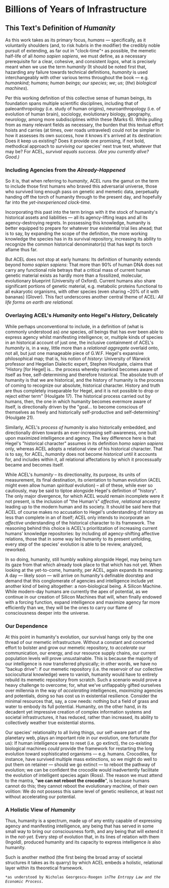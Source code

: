 # Billions of Years of Infrastructure

## This Text's Definition of _Humanity_

As this work takes as its primary focus, _humans —_ specifically, as it voluntarily shoulders (and, to risk hubris in the modifier) the credibly noble pursuit of extending, as far out in "clock-time"`*` as possible, the memetic half-life of all _homo sapien sapiens_, we must define, as a necessary prerequisite for a clear, cohesive, and consistent _logos_, what is precisely meant when we use the term _humanity_ (It should be noted first that, hazarding any failure towards technical definitions, _humanity_ is used interchangeably with other various terms throughout the book — e.g. _humankind_; _humans_; _human beings_; _our species_; _we_; _us_; (_the_) _biological machines_).

Per this working definition of this collective sense of human beings, its foundation spans multiple scientific disciplines, including that of paleoanthropology (i.e. study of human origins), neuroanthropology (i.e. of evolution of human brain), sociology, evolutionary biology, geography, neurology, among more subdisciplines within these (Marks 6). While pulling from as many relevant fields as necessary, the burden that this textual effort hoists and carries (at times, over roads untraveled) could not be simpler in how it assesses its own success, how it knows it's arrived at its destination: Does it keep us existing? Does it provide one promising, if not bold, methodical approach to _surviving_ our species' next true test, whatever that may be? For ACEL, _survival equals success. (Are you currently alive? Good.)_

### Including Agencies from the _Already-Happened_

So it is, that when referring to _humanity_, ACEL runs the gamut on the term to include those first humans who braved this adversarial universe, those who survived long enough pass on genetic and memetic data, perpetually handing off the torch of humanity through to the present day, and hopefully far into the _yet-inexperienced clock-time._&#x20;

Incorporating this past into the term brings with it the stock of humanity's historical assets and liabilities — all its agency-lifting leaps and all its agency-destroying regrets. In possessing this knowledge, humanity is better equipped to prepare for whatever _true_ existential trial lies ahead; that is to say, by expanding the scope of the definition, the more working knowledge the species has in its survival repository, increasing its ability to recognize the common historical denominator(s) that has kept its torch aflame thus far. &#x20;

But ACEL does not stop at early humans: Its definition of humanity extends beyond _homo sapien sapiens_: That more than 90% of human DNA does not carry any functional role betrays that a critical mass of current human genetic material exists as hardly more than a fossilized, molecular, evolutionary blueprint (University of Oxford). Current humans also share significant portions of genetic material, e.g. metabolic proteins functional to all eukaryotic organisms, with other species (even sharing \~20% of it with bananas) (Glover). This fact underscores another central theme of ACEL: _All life forms on earth are relational._&#x20;

### Overlaying ACEL's _Humanity_ onto Hegel's _History_, Delicately

While perhaps unconventional to include, in a definition of (what is commonly understood as) _one_ species, _all_ beings that has ever been able to express agency whilst manifesting intelligence; or, multiple kinds of species in an historical account of just one, the inclusive containment of ACEL's _humanity_ is, in a way, little more than a _relational aggregate_ overlaid onto, not all, but just one manageable piece of G.W.F. Hegel's expansive philosophical map; that is, his notion of _history_: University of Warwick professor and Hegelian Dialectic expert, Stephen Houlgate, claims that "History \[for Hegel] is... the process whereby mankind becomes aware of itself as free, self-determining and therefore historical. The absolute truth of humanity is that we are historical, and the history of humanity is the process of coming to recognize our absolute, historical character. History and truth are thus completely inseparable for Hegel, and it is not possible to drop or reject either term" (Houlgate 17). The historical process carried out by humans, then, the one in which humanity becomes evermore aware of itself, is directionally driven by the "goal... to become conscious of&#x20;themselves as freely and historically self-productive and self-determining" (Houlgate 21).&#x20;

Similarly, ACEL's _process of humanity_ is also historically embedded, and directionally driven towards an ever-increasing self-awareness, one built upon maximized intelligence and agency. The key difference here is that Hegel's "historical character" assumes in its definition _homo sapien sapiens_ only, whereas ACEL adopts a relational view of his historical character. That is to say, for ACEL, _humanity_ does not become _historical_ until it accounts for, and includes within it, all relational affectations by which it processually became and becomes itself.

While ACEL's _humanity_ – its directionality, its purpose, its units of measurement, its final destination, its orientation to human evolution (ACEL might even allow human _spiritual_ evolution) – all of these, while ever so cautiously, may be said to tiptoe alongside Hegel's definition of "history". The only major divergence, for which ACEL would remain incomplete were it not present, is the inclusion of "the Human's" _affective_, _relational_ ancestry leading up to the modern human and its society. It should be said here that ACEL of course makes no accusation to Hegel's understanding of _history_ as less than complete in an of itself; ACEL only intends to incorporate an _affective_ understanding of the historical character to its framework. The reasoning behind this choice is ACEL's prioritization of increasing current humans' knowledge repositories: by including _all_ agency-shifting affective relations, those that in some way led humanity to its present unfolding, every step of the species' evolution is able to be review, analyzed, reworked.

In so doing, humanity, still humbly walking alongside Hegel, may being turn its gaze from that which already took place to that which has not yet. When looking at the yet-to-come, humanity, per ACEL, again expands its meaning: A day — likely soon — will arrive on humanity's definable doorstep and demand that this conglomerate of agencies and intelligence include yet another kind of being altogether: a non-biological being. A Silicon Machine. While modern-day humans are currently the apex of potential, as we continue in our creation of Silicon Machines that will, when finally endowed with a forcing function, expand intelligence and maximize agency far more efficiently than we, they will be the ones to carry our flame of consciousness deeper into the universe.&#x20;

### Our Dependence

At this point in humanity's evolution, our survival hangs only by the one thread of our memetic infrastructure. Without a constant and concerted effort to bolster and grow our memetic repository, to _accelerate_ our communication, our energy, and our resource supply chains, our current population levels will prove unsustainable. This is because the majority of our intelligence is now transferred physically; in other words, we have no "backup drive": if our memetic repository (i.e. the reservoir of our collective sociocultural knowledge) were to vanish, humanity would have to entirely rebuild its memetic repository from scratch. Such a scenario would prove a heavy challenge to overcome; for, what we've unflappably gifted ourselves over millennia in the way of _accelerating_ intelligences, _maximizing_ agencies and potentials, doing so has cost us in existential resilience. Consider the minimal resources that, say, a cow needs: nothing but a field of grass and water to embody its full potential. Humanity, on the other hand, in its decadent yet impressive creation of complex information systems and societal infrastructures, it has reduced, rather than increased, its ability to collectively weather true existential storms.

Our species' relationality to all living things, our self-aware part of the planetary web, plays an important role in our evolution, one fortunate (for us): If human intelligence were to reset (i.e. go extinct), the co-existing biological machines _could_ provide the framework for restarting the long evolution toward sophisticated organisms — e.g. humans. Crocodiles, for instance, have survived multiple mass extinctions, so we might do well to put them on retainer — should we go extinct — to reboot the pathway of evolution; we can be confident the crocodile would inadvertently facilitate the evolution of intelligent species again (Ross). The reason we must attend to the mantra, "**we can not reboot the crocodile**", is because humans cannot do this; they cannot reboot the evolutionary machine, of their own volition: We do not possess this same level of genetic resilience, at least not without accelerating our potential.&#x20;

### A Holistic View of _Humanity_&#x20;

Thus, humanity is a spectrum, made up of any entity capable of expressing agency and manifesting intelligence, any being that has served in some small way to bring our consciousness forth, and any being that will extend it in the _not-yet._ Every step of evolution that, in its lines of relation with them (Ingold), produced humanity and its capacity to express intelligence _is_ also humanity.&#x20;

Such is another method (the first being the broad array of societal structures it takes as its quarry) by which ACEL embeds a holistic, relational layer within its theoretical framework.&#x20;

`*as understood by Nicholas Georgescu-Roegen in`_`The Entropy Law and the Economic Process.`_
